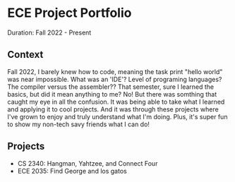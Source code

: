 # ECE Project Portfolio

Duration: Fall 2022 - Present 

## Context
  Fall 2022, I barely knew how to code, meaning the task print "hello world" was near impossible. What was an 'IDE'? Level of programing languages? The 
compiler versus the assembler?? That semester, sure I learned the basics, but did it mean anything to me? No! But there was somthing that caught my eye in all the confusion. 
It was being able to take what I learned and applying it to cool projects. And it was through these projects where I've grown to enjoy and truly understand what I'm doing. Plus, 
it's super fun to show my non-tech savy friends what I can do! 

## Projects
- CS 2340: Hangman, Yahtzee, and Connect Four
- ECE 2035: Find George and los gatos 
